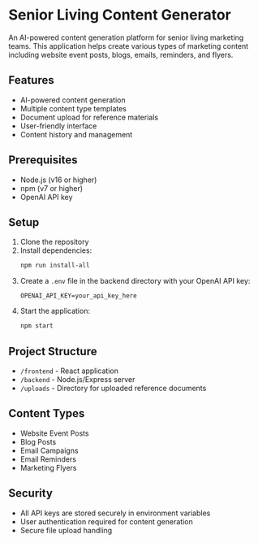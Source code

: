 # Senior Living Content Generator

An AI-powered content generation platform for senior living marketing teams. This application helps create various types of marketing content including website event posts, blogs, emails, reminders, and flyers.

## Features

- AI-powered content generation
- Multiple content type templates
- Document upload for reference materials
- User-friendly interface
- Content history and management

## Prerequisites

- Node.js (v16 or higher)
- npm (v7 or higher)
- OpenAI API key

## Setup

1. Clone the repository
2. Install dependencies:
   ```bash
   npm run install-all
   ```
3. Create a `.env` file in the backend directory with your OpenAI API key:
   ```
   OPENAI_API_KEY=your_api_key_here
   ```
4. Start the application:
   ```bash
   npm start
   ```

## Project Structure

- `/frontend` - React application
- `/backend` - Node.js/Express server
- `/uploads` - Directory for uploaded reference documents

## Content Types

- Website Event Posts
- Blog Posts
- Email Campaigns
- Email Reminders
- Marketing Flyers

## Security

- All API keys are stored securely in environment variables
- User authentication required for content generation
- Secure file upload handling 
